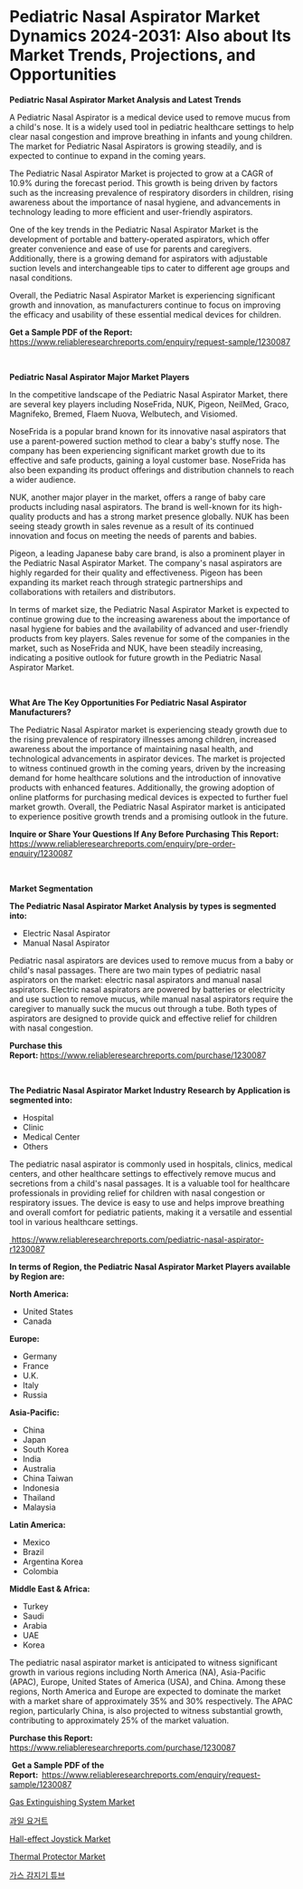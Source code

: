 <p><h1>Pediatric Nasal Aspirator Market Dynamics 2024-2031: Also about Its Market Trends, Projections, and Opportunities</h1></p><p><strong>Pediatric Nasal Aspirator Market Analysis and Latest Trends</strong></p>
<p><p>A Pediatric Nasal Aspirator is a medical device used to remove mucus from a child's nose. It is a widely used tool in pediatric healthcare settings to help clear nasal congestion and improve breathing in infants and young children. The market for Pediatric Nasal Aspirators is growing steadily, and is expected to continue to expand in the coming years.</p><p>The Pediatric Nasal Aspirator Market is projected to grow at a CAGR of 10.9% during the forecast period. This growth is being driven by factors such as the increasing prevalence of respiratory disorders in children, rising awareness about the importance of nasal hygiene, and advancements in technology leading to more efficient and user-friendly aspirators.</p><p>One of the key trends in the Pediatric Nasal Aspirator Market is the development of portable and battery-operated aspirators, which offer greater convenience and ease of use for parents and caregivers. Additionally, there is a growing demand for aspirators with adjustable suction levels and interchangeable tips to cater to different age groups and nasal conditions.</p><p>Overall, the Pediatric Nasal Aspirator Market is experiencing significant growth and innovation, as manufacturers continue to focus on improving the efficacy and usability of these essential medical devices for children.</p></p>
<p><strong>Get a Sample PDF of the Report:&nbsp;</strong> <a href="https://www.reliableresearchreports.com/enquiry/request-sample/1230087">https://www.reliableresearchreports.com/enquiry/request-sample/1230087</a></p>
<p>&nbsp;</p>
<p><strong>Pediatric Nasal Aspirator Major Market Players</strong></p>
<p><p>In the competitive landscape of the Pediatric Nasal Aspirator Market, there are several key players including NoseFrida, NUK, Pigeon, NeilMed, Graco, Magnifeko, Bremed, Flaem Nuova, Welbutech, and Visiomed. </p><p>NoseFrida is a popular brand known for its innovative nasal aspirators that use a parent-powered suction method to clear a baby's stuffy nose. The company has been experiencing significant market growth due to its effective and safe products, gaining a loyal customer base. NoseFrida has also been expanding its product offerings and distribution channels to reach a wider audience.</p><p>NUK, another major player in the market, offers a range of baby care products including nasal aspirators. The brand is well-known for its high-quality products and has a strong market presence globally. NUK has been seeing steady growth in sales revenue as a result of its continued innovation and focus on meeting the needs of parents and babies.</p><p>Pigeon, a leading Japanese baby care brand, is also a prominent player in the Pediatric Nasal Aspirator Market. The company's nasal aspirators are highly regarded for their quality and effectiveness. Pigeon has been expanding its market reach through strategic partnerships and collaborations with retailers and distributors.</p><p>In terms of market size, the Pediatric Nasal Aspirator Market is expected to continue growing due to the increasing awareness about the importance of nasal hygiene for babies and the availability of advanced and user-friendly products from key players. Sales revenue for some of the companies in the market, such as NoseFrida and NUK, have been steadily increasing, indicating a positive outlook for future growth in the Pediatric Nasal Aspirator Market.</p></p>
<p>&nbsp;</p>
<p><strong>What Are The Key Opportunities For Pediatric Nasal Aspirator Manufacturers?</strong></p>
<p><p>The Pediatric Nasal Aspirator market is experiencing steady growth due to the rising prevalence of respiratory illnesses among children, increased awareness about the importance of maintaining nasal health, and technological advancements in aspirator devices. The market is projected to witness continued growth in the coming years, driven by the increasing demand for home healthcare solutions and the introduction of innovative products with enhanced features. Additionally, the growing adoption of online platforms for purchasing medical devices is expected to further fuel market growth. Overall, the Pediatric Nasal Aspirator market is anticipated to experience positive growth trends and a promising outlook in the future.</p></p>
<p><strong>Inquire or Share Your Questions If Any Before Purchasing This Report:</strong> <a href="https://www.reliableresearchreports.com/enquiry/pre-order-enquiry/1230087">https://www.reliableresearchreports.com/enquiry/pre-order-enquiry/1230087</a></p>
<p>&nbsp;</p>
<p><strong>Market Segmentation</strong></p>
<p><strong>The Pediatric Nasal Aspirator Market Analysis by types is segmented into:</strong></p>
<p><ul><li>Electric Nasal Aspirator</li><li>Manual Nasal Aspirator</li></ul></p>
<p><p>Pediatric nasal aspirators are devices used to remove mucus from a baby or child's nasal passages. There are two main types of pediatric nasal aspirators on the market: electric nasal aspirators and manual nasal aspirators. Electric nasal aspirators are powered by batteries or electricity and use suction to remove mucus, while manual nasal aspirators require the caregiver to manually suck the mucus out through a tube. Both types of aspirators are designed to provide quick and effective relief for children with nasal congestion.</p></p>
<p><strong>Purchase this Report:&nbsp;</strong><a href="https://www.reliableresearchreports.com/purchase/1230087">https://www.reliableresearchreports.com/purchase/1230087</a></p>
<p>&nbsp;</p>
<p><strong>The Pediatric Nasal Aspirator Market Industry Research by Application is segmented into:</strong></p>
<p><ul><li>Hospital</li><li>Clinic</li><li>Medical Center</li><li>Others</li></ul></p>
<p><p>The pediatric nasal aspirator is commonly used in hospitals, clinics, medical centers, and other healthcare settings to effectively remove mucus and secretions from a child's nasal passages. It is a valuable tool for healthcare professionals in providing relief for children with nasal congestion or respiratory issues. The device is easy to use and helps improve breathing and overall comfort for pediatric patients, making it a versatile and essential tool in various healthcare settings.</p></p>
<p><a href="https://www.reliableresearchreports.com/pediatric-nasal-aspirator-r1230087">&nbsp;https://www.reliableresearchreports.com/pediatric-nasal-aspirator-r1230087</a></p>
<p><strong>In terms of Region, the Pediatric Nasal Aspirator Market Players available by Region are:</strong></p>
<p>
    <p> <strong> North America: </strong>
        <ul>
            <li>United States</li>
            <li>Canada</li>
        </ul>
        </p> 
    <p> <strong> Europe: </strong>
        <ul>
            <li>Germany</li>
            <li>France</li>
            <li>U.K.</li>
            <li>Italy</li>
            <li>Russia</li>
        </ul>
        </p> 
    <p> <strong> Asia-Pacific: </strong>
        <ul>
            <li>China</li>
            <li>Japan</li>
            <li>South Korea</li>
            <li>India</li>
            <li>Australia</li>
            <li>China Taiwan</li>
            <li>Indonesia</li>
            <li>Thailand</li>
            <li>Malaysia</li>
        </ul>
        </p> 
    <p> <strong> Latin America: </strong>
        <ul>
            <li>Mexico</li>
            <li>Brazil</li>
            <li>Argentina Korea</li>
            <li>Colombia</li>
        </ul>
        </p> 
    <p> <strong> Middle East & Africa: </strong>
        <ul>
            <li>Turkey</li>
            <li>Saudi</li>
            <li>Arabia</li>
            <li>UAE</li>
            <li>Korea</li>
        </ul>
    </p>
    </p>
<p><p>The pediatric nasal aspirator market is anticipated to witness significant growth in various regions including North America (NA), Asia-Pacific (APAC), Europe, United States of America (USA), and China. Among these regions, North America and Europe are expected to dominate the market with a market share of approximately 35% and 30% respectively. The APAC region, particularly China, is also projected to witness substantial growth, contributing to approximately 25% of the market valuation.</p></p>
<p><strong>Purchase this Report: </strong><a href="https://www.reliableresearchreports.com/purchase/1230087">https://www.reliableresearchreports.com/purchase/1230087</a></p>
<p>&nbsp;<strong>Get a Sample PDF of the Report:&nbsp;&nbsp;</strong><a href="https://www.reliableresearchreports.com/enquiry/request-sample/1230087">https://www.reliableresearchreports.com/enquiry/request-sample/1230087</a></p>
<p><strong></strong></p>
<p><p><a href="https://issuu.com/reportprime-2/docs/gas-extinguishing-system-market-size-2030.pptx">Gas Extinguishing System Market</a></p><p><a href="https://github.com/vanessagrant665567/Market-Research-Report-List-1/blob/main/9280326181457.md">과일 요거트</a></p><p><a href="https://github.com/rionkhanvai01/Market-Research-Report-List-1/blob/main/hall-effect-joystick-market.md">Hall-effect Joystick Market</a></p><p><a href="https://github.com/nandosuryapratama/Market-Research-Report-List-1/blob/main/thermal-protector-market.md">Thermal Protector Market</a></p><p><a href="https://github.com/rrmadityapu/Market-Research-Report-List-1/blob/main/5609877181458.md">가스 감지기 튜브</a></p></p>